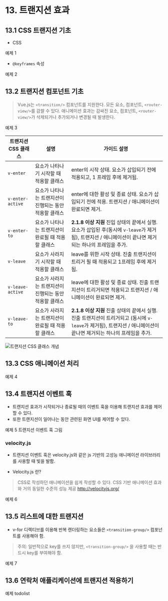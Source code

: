 
# 13. 트랜지션 효과

## 13.1 CSS 트랜지션 기초

- CSS

예제 1

- `@keyframes` 속성

예제 2

## 13.2 트랜지션 컴포넌트 기초

> Vue.js는 `<transition/>` 컴포넌트를 지원한다.
> 모든 요소, 컴포넌트, `<router-view/>`를 감쌀 수 있다.
> 애니메이션 효과는 감싸진 요소, 컴포넌트, `<router-view/>`가 삭제되거나 추가되거나 변경될 때 발생한다.

예제 3

트랜지션 CSS 클래스 | 설명 | 가이드 설명
---------|---------|---------
`v-enter` | 요소가 나타나기 시작할 때 적용할 클래스 | enter의 시작 상태. 요소가 삽입되기 전에 적용되고, 1 프레임 후에 제거됨.
`v-enter-active` | 요소가 나타나는 트랜지션이 진행되는 동안 적용할 클래스 | enter에 대한 활성 및 종료 상태. 요소가 삽입되기 전에 적용. 트랜지션 / 애니메이션이 완료되면 제거.
`v-enter-to` | 요소가 나타나는 트랜지션이 완료될 때 적용할 클래스 | **2.1.8 이상 지원** 진입 상태의 끝에서 실행. 요소가 삽입된 후(동시에 `v-leave`가 제거됨), 트랜지션 / 애니메이션이 끝나면 제거되는 하나의 프레임을 추가.
`v-leave` | 요소가 사라지기 시작할 때 적용할 클래스 | leave를 위한 시작 상태. 진출 트랜지션이 트리거 될 때 적용되고 1프레임 후에 제거됨.
`v-leave-active` | 요소가 사라지는 트랜지션이 진행되는 동안 적용할 클래스 | leave에 대한 활성 및 종료 상태. 진출 트랜지션이 트리거되면 적용되고 트랜지션 / 애니메이션이 완료되면 제거.
`v-leave-to` | 요소가 사라지는 트랜지션이 완료될 때 적용할 클래스 | **2.1.8 이상 지원** 진출 상태의 끝에서 실행. 진출 트랜지션이 트리거되고 (동시에 `v-leave`가 제거됨), 트랜지션 / 애니메이션이 끝나면 제거되는 하나의 프레임을 추가.

![트랜지션 CSS 클래스 개념](https://vuejs.org/images/transition.png)


## 13.3 CSS 애니메이션 처리

예제 4

## 13.4 트랜지션 이벤트 훅

- 트랜지션 효과가 시작되거나 종료될 때의 이벤트 훅을 이용해 트랜지션 효과를 제어할 수 있다.
- 또한 트랜지션이 일어나는 동안 관련된 화면 UI를 제어할 수 있다.

예제 5
트랜지션 이벤트 훅 그림


### velocity.js

- 트랜지션 이벤트 훅은 velocity.js와 같은 js 기반의 고성능 애니메이션 라이브러리를 사용할 때 빛을 발함.

- Velocity.js 란?

> CSS로 작성하던 애니메이션을 쉽게 작성할 수 있다.
> CSS 기반 애니메이션 효과와 거의 동일한 수준의 성능 제공
> http://velocityjs.org/

예제 6


## 13.5 리스트에 대한 트랜지션

- v-for 디렉티브를 이용해 반복 렌더링하는 요소들은 `<transition-group/>` 컴포넌트를 사용해야 함.

> 주의: 일반적으로 key를 쓰지 않지만, `<transition-group/>` 을 사용할 때는 반드시 key를 부여해야 함.

예제 7

## 13.6 연락처 애플리케이션에 트랜지션 적용하기

예제 todolist
